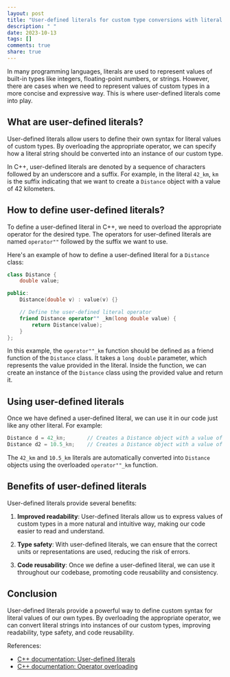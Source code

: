 ```yaml
---
layout: post
title: "User-defined literals for custom type conversions with literal syntax"
description: " "
date: 2023-10-13
tags: []
comments: true
share: true
---
```


In many programming languages, literals are used to represent values of built-in types like integers, floating-point numbers, or strings. However, there are cases when we need to represent values of custom types in a more concise and expressive way. This is where user-defined literals come into play.

## What are user-defined literals?

User-defined literals allow users to define their own syntax for literal values of custom types. By overloading the appropriate operator, we can specify how a literal string should be converted into an instance of our custom type.

In C++, user-defined literals are denoted by a sequence of characters followed by an underscore and a suffix. For example, in the literal `42_km`, `km` is the suffix indicating that we want to create a `Distance` object with a value of 42 kilometers.

## How to define user-defined literals?

To define a user-defined literal in C++, we need to overload the appropriate operator for the desired type. The operators for user-defined literals are named `operator""` followed by the suffix we want to use.

Here's an example of how to define a user-defined literal for a `Distance` class:

```cpp
class Distance {
    double value;

public:
    Distance(double v) : value(v) {}

    // Define the user-defined literal operator
    friend Distance operator"" _km(long double value) {
        return Distance(value);
    }
};
```

In this example, the `operator""_km` function should be defined as a friend function of the `Distance` class. It takes a `long double` parameter, which represents the value provided in the literal. Inside the function, we can create an instance of the `Distance` class using the provided value and return it.

## Using user-defined literals

Once we have defined a user-defined literal, we can use it in our code just like any other literal. For example:

```cpp
Distance d = 42_km;       // Creates a Distance object with a value of 42 kilometers
Distance d2 = 10.5_km;    // Creates a Distance object with a value of 10.5 kilometers
```

The `42_km` and `10.5_km` literals are automatically converted into `Distance` objects using the overloaded `operator""_km` function.

## Benefits of user-defined literals

User-defined literals provide several benefits:

1. **Improved readability**: User-defined literals allow us to express values of custom types in a more natural and intuitive way, making our code easier to read and understand.

2. **Type safety**: With user-defined literals, we can ensure that the correct units or representations are used, reducing the risk of errors.

3. **Code reusability**: Once we define a user-defined literal, we can use it throughout our codebase, promoting code reusability and consistency.

## Conclusion

User-defined literals provide a powerful way to define custom syntax for literal values of our own types. By overloading the appropriate operator, we can convert literal strings into instances of our custom types, improving readability, type safety, and code reusability.

References:
- [C++ documentation: User-defined literals](https://en.cppreference.com/w/cpp/language/user_literal)
- [C++ documentation: Operator overloading](https://en.cppreference.com/w/cpp/language/operators)